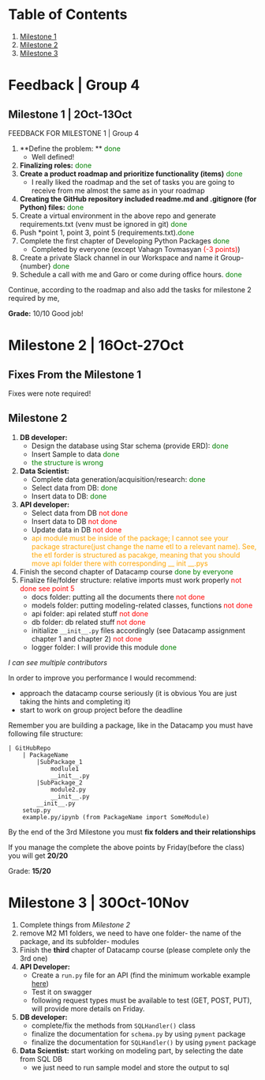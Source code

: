 # Table of Contents

1. [Milestone 1](#milestone-1--2oct-13oct)
2. [Milestone 2](#milestone-2--16oct-27oct)
3. [Milestone 3](#milestone-3--30oct-10nov)
<!-- 3. [Subsection 1.1](#subsection-1-1)
4. [Section 2](#section-2)
5. [Conclusion](#conclusion) -->

# Feedback | Group 4

## Milestone 1 | 2Oct-13Oct

FEEDBACK FOR MILESTONE 1 | Group 4

1. **Define the problem: ** <span style='color:green'>done</span>
    - Well defined!
2. **Finalizing roles:** <span style='color:green'>done</span>
3. **Create a product roadmap and prioritize functionality (items)** <span style='color:green'>done</span>
    - I really liked the roadmap and the set of tasks you are going to receive from me almost the same as in your roadmap
4. **Creating the GitHub repository included readme.md and .gitignore (for Python) files:** <span style='color:green'>done</span>
5. Create a virtual environment in the above repo and generate requirements.txt (venv must be ignored in git) <span style='color:green'>done</span>
6. Push *point 1, point 3, point 5 (requirements.txt).<span style='color:green'>done</span>
7. Complete the first chapter of  Developing Python Packages <span style='color:green'>done</span>
    - Completed by everyone (except Vahagn Tovmasyan <span style='color:red'>(-3 points)</span>)
9. Create a private Slack channel in our Workspace and name it Group-{number} <span style='color:green'>done</span>
10. Schedule a call with me and Garo or come during office hours. <span style='color:green'>done</span>


Continue, according to the roadmap and also add the tasks for milestone 2 required by me,

**Grade:** 10/10 
Good job!


# Milestone 2 | 16Oct-27Oct

## Fixes From the Milestone 1

Fixes were note required!

## Milestone 2

1. **DB developer:**
    - Design the database using Star schema (provide ERD): <span style='color:green'>done</span>
    - Insert Sample to data <span style='color:green'>done</span>
    - <span style='color:green'>the structure is wrong </span>
3. **Data Scientist:**
    - Complete data generation/acquisition/research: <span style='color:green'>done</span>
    - Select data from DB: <span style='color:green'>done</span>
    - Insert data to DB: <span style='color:green'>done</span>
4. **API developer:**
    - Select data from DB <span style='color:red'>not done</span>
    - Insert data to DB <span style='color:red'>not done</span>
    - Update data in DB <span style='color:red'>not done</span>
    - <span style='color:orange'>api module must be inside of the package; I cannot see your package stracture(just change the name etl to a relevant name). See, the etl forder is structured as pacakge, meaning that you should move api folder there with corresponding __ init __.pys</span>
5. Finish the second chapter of Datacamp course <span style='color:green'>done by everyone</span>
6. Finalize file/folder structure: relative imports must work properly <span style='color:red'>not done see point 5</span>
    - docs folder: putting all the documents there <span style='color:red'>not done</span>
    - models folder: putting modeling-related classes, functions <span style='color:red'>not done</span>
    - api folder: api related stuff <span style='color:red'>not done</span>
    - db folder: db related stuff <span style='color:red'>not done</span>
    - initialize `__init__.py` files accordingly (see Datacamp assignment chapter 1 and chapter 2) <span style='color:red'>not done</span>
    - logger folder: I will provide this module <span style='color:green'>done</span>

*I can see multiple contributors*  


In order to improve you performance I would recommend:

- approach the datacamp course seriously (it is obvious You are just taking the hints and completing it)
- start to work on group project before the deadline

Remember you are building a package, like in the Datacamp you must have following file structure:

    | GitHubRepo
        | PackageName
            |SubPackage_1
                modlule1
                __init__.py
            |SubPackage_2
                module2.py
                __init__.py
            __init__.py
        setup.py
        example.py/ipynb (from PackageName import SomeModule)



By the end of the 3rd Milestone you must **fix folders and their relationships** 

If you manage the complete the above points by Friday(before the class) you will get **20/20** 

Grade: **15/20**


# Milestone 3 | 30Oct-10Nov


1. Complete things from *Milestone 2*
3. remove M2 M1 folders, we need to have one folder- the name of the package, and its subfolder- modules
2. Finish the **third** chapter of Datacamp course (please complete only the 3rd one)
3. **API Developer:** 
    - Create a `run.py` file for an API (find the minimum workable example [here](https://github.com/hovhannisyan91/fastapi)) 
    - Test it on swagger
    - following request types must be available to test (GET, POST, PUT), will provide more details on Friday.
4. **DB developer:**
    - complete/fix the methods from `SQLHandler()` class
    - finalize the documentation for `schema.py` by using `pyment` package
    - finalize the documentation for `SQLHandler()` by using `pyment` package
5. **Data Scientist:** start working on modeling part, by selecting the date from SQL DB
    - we just need to run sample model and store the output to sql




